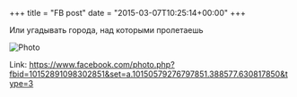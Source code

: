 +++
title = "FB post"
date = "2015-03-07T10:25:14+00:00"
+++

Или угадывать города, над которыми пролетаешь

![Photo](https://scontent.xx.fbcdn.net/v/t1.0-0/p130x130/10978555_10152891098302851_6831856498481523060_n.jpg?oh=a157662523e6becd5095ad76dd9faf04&oe=5967A452)


Link: https://www.facebook.com/photo.php?fbid=10152891098302851&set=a.10150579276797851.388577.630817850&type=3
